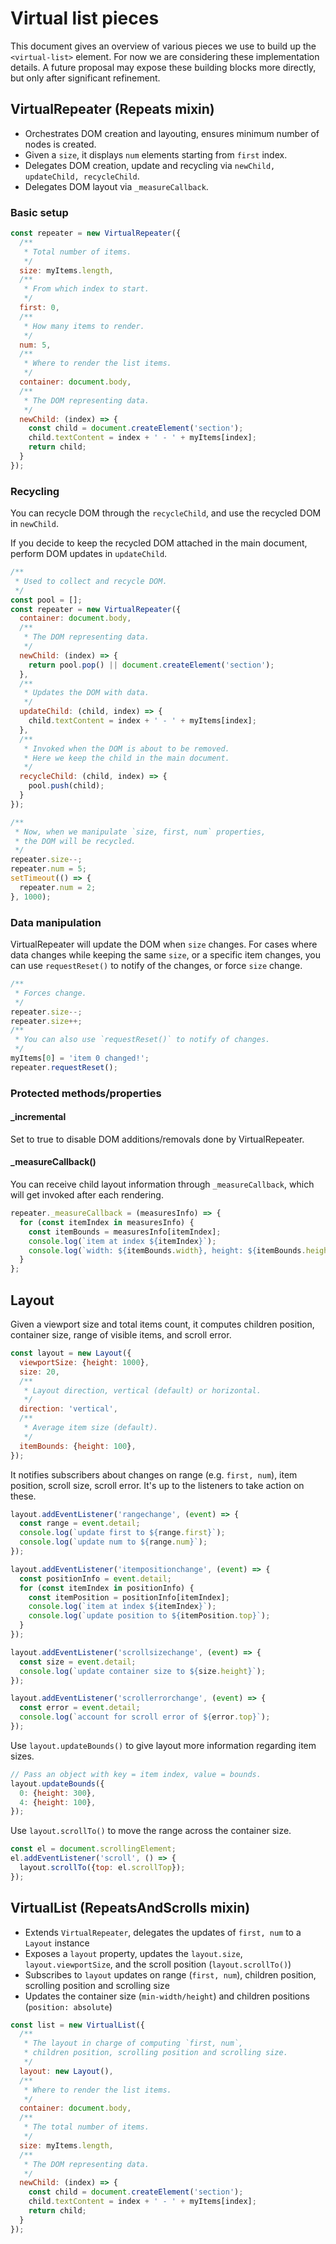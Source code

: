 # Virtual list pieces

This document gives an overview of various pieces we use to build up the `<virtual-list>` element. For now we are considering these implementation details. A future proposal may expose these building blocks more directly, but only after significant refinement.

## VirtualRepeater (Repeats mixin)

- Orchestrates DOM creation and layouting, ensures minimum number of nodes is created.
- Given a `size`, it displays `num` elements starting from `first` index.
- Delegates DOM creation, update and recycling via `newChild, updateChild, recycleChild`.
- Delegates DOM layout via `_measureCallback`.

### Basic setup

```js
const repeater = new VirtualRepeater({
  /**
   * Total number of items.
   */
  size: myItems.length,
  /**
   * From which index to start.
   */
  first: 0,
  /**
   * How many items to render.
   */
  num: 5,
  /**
   * Where to render the list items.
   */
  container: document.body,
  /**
   * The DOM representing data.
   */
  newChild: (index) => {
    const child = document.createElement('section');
    child.textContent = index + ' - ' + myItems[index];
    return child;
  }
});
```

### Recycling

You can recycle DOM through the `recycleChild`, and use the recycled DOM
in `newChild`.

If you decide to keep the recycled DOM attached in the main document, perform
DOM updates in `updateChild`.

```js
/**
 * Used to collect and recycle DOM.
 */
const pool = [];
const repeater = new VirtualRepeater({
  container: document.body,
  /**
   * The DOM representing data.
   */
  newChild: (index) => {
    return pool.pop() || document.createElement('section');
  },
  /**
   * Updates the DOM with data.
   */
  updateChild: (child, index) => {
    child.textContent = index + ' - ' + myItems[index];
  },
  /**
   * Invoked when the DOM is about to be removed.
   * Here we keep the child in the main document.
   */
  recycleChild: (child, index) => {
    pool.push(child);
  }
});

/**
 * Now, when we manipulate `size, first, num` properties,
 * the DOM will be recycled.
 */
repeater.size--;
repeater.num = 5;
setTimeout(() => {
  repeater.num = 2;
}, 1000);

```

### Data manipulation

VirtualRepeater will update the DOM when `size` changes. For cases where data changes while keeping the same `size`, or a specific item changes, you can use `requestReset()` to notify of the changes, or force `size` change.

```js
/**
 * Forces change.
 */
repeater.size--;
repeater.size++;
/**
 * You can also use `requestReset()` to notify of changes.
 */
myItems[0] = 'item 0 changed!';
repeater.requestReset();
```

### Protected methods/properties

#### _incremental

Set to true to disable DOM additions/removals done by VirtualRepeater.

#### _measureCallback()

You can receive child layout information through `_measureCallback`,
which will get invoked after each rendering.
```js
repeater._measureCallback = (measuresInfo) => {
  for (const itemIndex in measuresInfo) {
    const itemBounds = measuresInfo[itemIndex];
    console.log(`item at index ${itemIndex}`);
    console.log(`width: ${itemBounds.width}, height: ${itemBounds.height}`);
  }
};
```

## Layout

Given a viewport size and total items count, it computes children position, container size, range of visible items, and scroll error.

```js
const layout = new Layout({
  viewportSize: {height: 1000},
  size: 20,
  /**
   * Layout direction, vertical (default) or horizontal.
   */
  direction: 'vertical',
  /**
   * Average item size (default).
   */
  itemBounds: {height: 100},
});
```

It notifies subscribers about changes on range (e.g. `first, num`), item position, scroll size, scroll error. It's up to the listeners to take action on these.

```js
layout.addEventListener('rangechange', (event) => {
  const range = event.detail;
  console.log(`update first to ${range.first}`);
  console.log(`update num to ${range.num}`);
});

layout.addEventListener('itempositionchange', (event) => {
  const positionInfo = event.detail;
  for (const itemIndex in positionInfo) {
    const itemPosition = positionInfo[itemIndex];
    console.log(`item at index ${itemIndex}`);
    console.log(`update position to ${itemPosition.top}`);
  }
});

layout.addEventListener('scrollsizechange', (event) => {
  const size = event.detail;
  console.log(`update container size to ${size.height}`);
});

layout.addEventListener('scrollerrorchange', (event) => {
  const error = event.detail;
  console.log(`account for scroll error of ${error.top}`);
});
```

Use `layout.updateBounds()` to give layout more information regarding item sizes.
```js
// Pass an object with key = item index, value = bounds.
layout.updateBounds({
  0: {height: 300},
  4: {height: 100},
});
```

Use `layout.scrollTo()` to move the range across the container size.
```js
const el = document.scrollingElement;
el.addEventListener('scroll', () => {
  layout.scrollTo({top: el.scrollTop});
});
```

## VirtualList (RepeatsAndScrolls mixin)

- Extends `VirtualRepeater`, delegates the updates of `first, num` to a `Layout` instance
- Exposes a `layout` property, updates the `layout.size`, `layout.viewportSize`, and the scroll position (`layout.scrollTo()`)
- Subscribes to `layout` updates on range (`first, num`), children position, scrolling position and scrolling size
- Updates the container size (`min-width/height`) and children positions (`position: absolute`)

```js
const list = new VirtualList({
  /**
   * The layout in charge of computing `first, num`,
   * children position, scrolling position and scrolling size.
   */
  layout: new Layout(),
  /**
   * Where to render the list items.
   */
  container: document.body,
  /**
   * The total number of items.
   */
  size: myItems.length,
  /**
   * The DOM representing data.
   */
  newChild: (index) => {
    const child = document.createElement('section');
    child.textContent = index + ' - ' + myItems[index];
    return child;
  }
});
```
